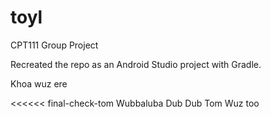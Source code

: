 # toyl
CPT111 Group Project

Recreated the repo as an Android Studio project with Gradle.

Khoa wuz ere

<<<<<< final-check-tom
Wubbaluba Dub Dub Tom Wuz too

